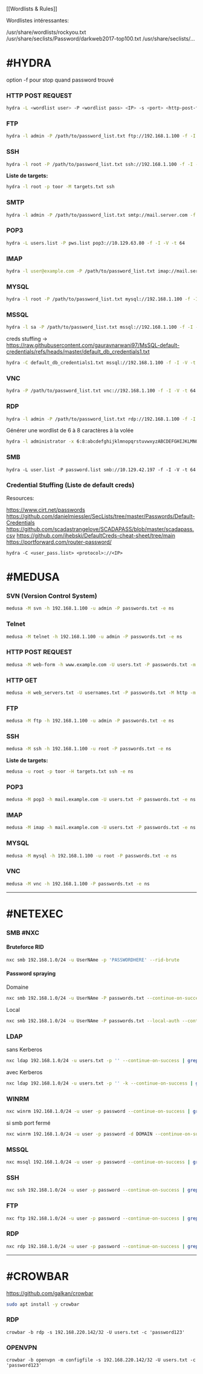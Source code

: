 
[[Wordlists & Rules]]

Wordlistes intéressantes:

/usr/share/wordlists/rockyou.txt
/usr/share/seclists/Password/darkweb2017-top100.txt
/usr/share/seclists/...



# #HYDRA

option -f pour stop quand password trouvé

### HTTP POST REQUEST

```bash
hydra -L <wordlist user> -P <wordlist pass> <IP> -s <port> <http-post-form> <"/login.php:user=^USER^&pass=^PASS^:F=Mot de passe incorrect"> -f -I -V
```

### FTP

```bash
hydra -l admin -P /path/to/password_list.txt ftp://192.168.1.100 -f -I -V -t 64
```

### SSH

```bash
hydra -l root -P /path/to/password_list.txt ssh://192.168.1.100 -f -I -V -t 64
```

**Liste de targets:**

```bash
hydra -l root -p toor -M targets.txt ssh
```
### SMTP

```bash
hydra -l admin -P /path/to/password_list.txt smtp://mail.server.com -f -I -V -t 64
```

### POP3

```bash
hydra -L users.list -P pws.list pop3://10.129.63.80 -f -I -V -t 64
```

### IMAP

```bash
hydra -l user@example.com -P /path/to/password_list.txt imap://mail.server.com -f -I -V -t 64
```

### MYSQL

```bash
hydra -l root -P /path/to/password_list.txt mysql://192.168.1.100 -f -I -V -t 64
```

### MSSQL

```bash
hydra -l sa -P /path/to/password_list.txt mssql://192.168.1.100 -f -I -V -t 64
```

creds stuffing -> https://raw.githubusercontent.com/gauravnarwani97/MsSQL-default-credentials/refs/heads/master/default_db_credentials1.txt

```bash
hydra -C default_db_credentials1.txt mssql://192.168.1.100 -f -I -V -t 64
```

### VNC

```bash
hydra -P /path/to/password_list.txt vnc://192.168.1.100 -f -I -V -t 64
```

### RDP

```bash
hydra -l admin -P /path/to/password_list.txt rdp://192.168.1.100 -f -I -V -t 64
```

Générer une wordlist de 6 à 8 caractères à la volée

```bash
hydra -l administrator -x 6:8:abcdefghijklmnopqrstuvwxyzABCDEFGHIJKLMNOPQRSTUVWXYZ0123456789 192.168.1.100 rdp -f -I -V -t 64
```

### SMB

```shell
hydra -L user.list -P password.list smb://10.129.42.197 -f -I -V -t 64
```


### Credential Stuffing (Liste de default creds)

Resources:

https://www.cirt.net/passwords
https://github.com/danielmiessler/SecLists/tree/master/Passwords/Default-Credentials
https://github.com/scadastrangelove/SCADAPASS/blob/master/scadapass.csv
https://github.com/ihebski/DefaultCreds-cheat-sheet/tree/main
https://portforward.com/router-password/


```shell
hydra -C <user_pass.list> <protocol>://<IP>
```



# #MEDUSA


### SVN (Version Control System)

```BASH
medusa -M svn -h 192.168.1.100 -u admin -P passwords.txt -e ns
```

### Telnet

```bash
medusa -M telnet -h 192.168.1.100 -u admin -P passwords.txt -e ns
```

### HTTP POST REQUEST

```bash
medusa -M web-form -h www.example.com -U users.txt -P passwords.txt -m FORM:"username=^USER^&password=^PASS^:F=Invalid" -e ns
```

### HTTP GET

```bash
medusa -H web_servers.txt -U usernames.txt -P passwords.txt -M http -m GET
```

### FTP

```bash
medusa -M ftp -h 192.168.1.100 -u admin -P passwords.txt -e ns
```

### SSH

```bash
medusa -M ssh -h 192.168.1.100 -u root -P passwords.txt -e ns
```

**Liste de targets:**

```bash
medusa -u root -p toor -H targets.txt ssh -e ns
```
### POP3

```bash
medusa -M pop3 -h mail.example.com -U users.txt -P passwords.txt -e ns
```

### IMAP

```bash
medusa -M imap -h mail.example.com -U users.txt -P passwords.txt -e ns
```

### MYSQL

```bash
medusa -M mysql -h 192.168.1.100 -u root -P passwords.txt -e ns
```

### VNC

```bash
medusa -M vnc -h 192.168.1.100 -P passwords.txt -e ns
```


---

# #NETEXEC


### SMB #NXC

#### Bruteforce RID

```bash
nxc smb 192.168.1.0/24 -u UserNAme -p 'PASSWORDHERE' --rid-brute
```

#### Password spraying

Domaine

```bash
nxc smb 192.168.1.0/24 -u UserNAme -P passwords.txt --continue-on-success | grep +
```

Local

```bash
nxc smb 192.168.1.0/24 -u UserNAme -P passwords.txt --local-auth --continue-on-success | grep +
```

### LDAP

sans Kerberos

```bash
nxc ldap 192.168.1.0/24 -u users.txt -p '' --continue-on-success | grep +
```

avec Kerberos

```bash
nxc ldap 192.168.1.0/24 -u users.txt -p '' -k --continue-on-success | grep +
```

### WINRM

```BASH
nxc winrm 192.168.1.0/24 -u user -p password --continue-on-success | grep +
```

si smb port fermé

```bash
nxc winrm 192.168.1.0/24 -u user -p password -d DOMAIN --continue-on-success | grep +
```

### MSSQL

```BASH
nxc mssql 192.168.1.0/24 -u user -p password --continue-on-success | grep +
```

### SSH

```BASH
nxc ssh 192.168.1.0/24 -u user -p password --continue-on-success | grep +
```

### FTP

```BASH
nxc ftp 192.168.1.0/24 -u user -p password --continue-on-success | grep +
```

### RDP

```BASH
nxc rdp 192.168.1.0/24 -u user -p password --continue-on-success | grep +
```


---


# #CROWBAR

https://github.com/galkan/crowbar

```bash
sudo apt install -y crowbar
```


### RDP

```shell
crowbar -b rdp -s 192.168.220.142/32 -U users.txt -c 'password123'
```

### OPENVPN

```shell
crowbar -b openvpn -m configfile -s 192.168.220.142/32 -U users.txt -c 'password123'
```

